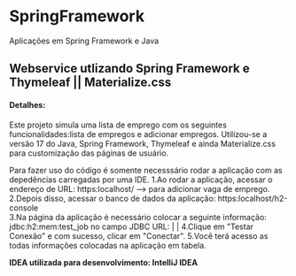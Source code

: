 # SpringFramework
Aplicações em Spring Framework e Java 
 
 
<h2>Webservice utlizando Spring Framework e Thymeleaf || Materialize.css</h2>

<h4>Detalhes:</h4>
Este projeto simula uma lista de emprego com os seguintes funcionalidades:lista de empregos e adicionar empregos.
Utilizou-se a versão 17 do Java, Spring Framework, Thymeleaf e ainda Materialize.css para customização das páginas
de usuário<html>.
 
 Para fazer uso do código é somente necesssário rodar a aplicação com as depedências carregadas por uma IDE.
 1.Ao rodar a aplicação, acessar o endereço de URL: https:localhost/    --> para adicionar vaga de emprego. 
 2.Depois disso, acessar o banco de dados da aplicação: https:localhost/h2-console   
 3.Na página da aplicação é necessário colocar a seguinte informação: jdbc:h2:mem:test_job   no campo JDBC URL: |                  |
 4.Clique em "Testar Conexão" e com sucesso, clicar em "Conectar". 
 5.Você terá acesso as todas informações colocadas na aplicação em tabela. 

 
 <strong>IDEA utilizada para desenvolvimento: IntelliJ IDEA</strong>
